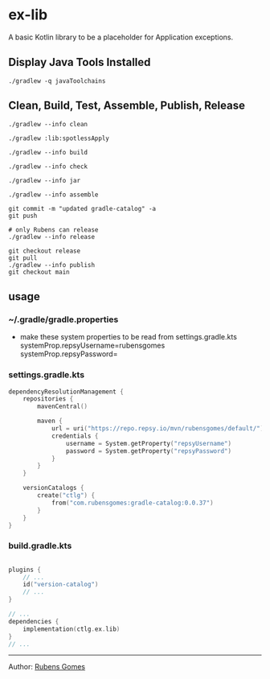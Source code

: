 # ex-lib
A basic Kotlin library to be a placeholder for Application exceptions.

## Display Java Tools Installed

```shell
./gradlew -q javaToolchains
```

## Clean, Build, Test, Assemble, Publish, Release

```shell
./gradlew --info clean
```

```shell
./gradlew :lib:spotlessApply
```

```shell
./gradlew --info build
```

```shell
./gradlew --info check
```

```shell
./gradlew --info jar
```

```shell
./gradlew --info assemble
```

```shell
git commit -m "updated gradle-catalog" -a
git push
```

```shell
# only Rubens can release
./gradlew --info release
```

```shell
git checkout release
git pull
./gradlew --info publish
git checkout main
```

## usage

### ~/.gradle/gradle.properties

- make these system properties to be read from settings.gradle.kts
  systemProp.repsyUsername=rubensgomes
  systemProp.repsyPassword=<RESTRICTED>

### settings.gradle.kts

```kotlin
dependencyResolutionManagement {
    repositories {
        mavenCentral()

        maven {
            url = uri("https://repo.repsy.io/mvn/rubensgomes/default/")
            credentials {
                username = System.getProperty("repsyUsername")
                password = System.getProperty("repsyPassword")
            }
        }
    }

    versionCatalogs {
        create("ctlg") {
            from("com.rubensgomes:gradle-catalog:0.0.37")
        }
    }
}
```

### build.gradle.kts

```kotlin

plugins {
    // ...
    id("version-catalog")
    // ...
}

// ...
dependencies {
    implementation(ctlg.ex.lib)
}
// ...
```

---
Author:  [Rubens Gomes](https://rubensgomes.com/)